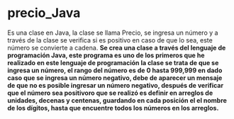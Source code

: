 # precio_Java
Es una clase en Java, la clase se llama Precio, se ingresa un número y a través de la clase se verifica si es positivo en caso de que lo sea, este número se convierte a cadena.
**Se crea una clase a través del lenguaje de programación Java, este programa es uno de los primeros que he realizado en este lenguaje de programación
la clase se trata de que se ingresa un número, el rango del número es de 0 hasta 999,999 en dado caso que se ingresa un número negativo, debe de aparecer un  mensaje de que no es posible ingresar un número negativo, después de verificar que el número sea positivoro que se
realizó es definir en arreglos de unidades, decenas y centenas, guardando en cada posición el el nombre de los dígitos, hasta que encuentre todos los números  en los arreglos.**
